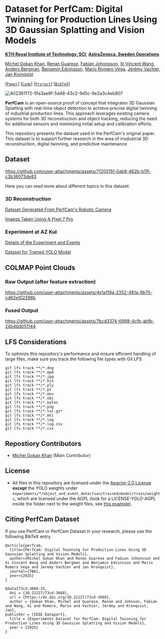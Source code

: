 # Dataset for PerfCam: Digital Twinning for Production Lines Using 3D Gaussian Splatting and Vision Models

**[KTH Royal Institute of Technology, SCI](https://www.kth.se/en/sci/skolan-for-teknikvetenskap-1.795005)**; **[AstraZeneca, Sweden Operations](https://www.astrazeneca.com/)**

[Michel Gokan Khan](https://michelgokan.github.io/), [Renan Guarese](https://renghp.github.io/), [Fabian Johonsson](https://se.linkedin.com/in/fabianmartinjohnson), [Xi Vincent Wang](https://www.kth.se/profile/wangxi), [Anders Bergman](https://se.linkedin.com/in/anders-bergman-186203), [Benjamin Edvinsson](https://se.linkedin.com/in/benjamin-edvinsson-860ba968), [Mario Romero Vega](https://www.kth.se/profile/marior), [Jérémy Vachier](https://github.com/jvachier), [Jan Kronqvist](https://www.kth.se/profile/jankr)

[[`Paper`](#)] [[`Code`](https://github.com/AstraZeneca/PerfCam)] [[`Project`](https://www.digitalfutures.kth.se/project/smart-smart-predictive-maintenance-for-the-pharmaceutical-industry/)] [[`BibTeX`](#citing-perfcam-dataset)]


![402361172-5fa3ae9f-5d48-43c2-9d5c-9e2a3c4eb807](https://github.com/user-attachments/assets/1b79665a-2188-43f0-9af4-36d14c5caf4f)


**PerfCam** is an open-source proof of concept that integrates 3D Gaussian Splatting with real-time object detection to achieve precise digital twinning of industrial production lines. This approach leverages existing camera systems for both 3D reconstruction and object tracking, reducing the need for additional sensors and minimizing initial setup and calibration efforts. 

This repository presents the dataset used in the PerfCam's original paper. This dataset is to support further research in the area of insdustrial 3D reconstruction, digital twinning, and predictive maintenance.

## Dataset

https://github.com/user-attachments/assets/7120515f-0ab8-462b-b11f-c3b36073de83

Here you can read more about different topics in this dataset:

### 3D Reconstruction
[Dataset Generated From PerfCam's Robotic Camera](experiments/az_kul_small_line/3d_reconstruction/by_perfcam/)

[Imaegs Taken Using A Pixel 7 Pro](experiments/az_kul_small_line/3d_reconstruction/by_phone)

### Experiment at AZ Kul

[Details of the Experiment and Events](experiments/az_kul_small_line/object_and_event_detection)

[Dataset for Trained YOLO Model](experiments/az_kul_small_line/object_and_event_detection/trained)

## COLMAP Point Clouds

### Raw Output (after feature extraction)

https://github.com/user-attachments/assets/4e1a119a-2352-481a-9b75-cd62e102288b

### Fused Output

https://github.com/user-attachments/assets/7bcd3374-6998-4cfb-abfb-24b4bd051144

## LFS Considerations
To optimize this repository's performance and ensure efficient handling of large files, make sure you track the following file types with Git LFS:

```
git lfs track **/*.dng
git lfs track **/*.mp4
git lfs track **/*.jpg
git lfs track **/*.bin 
git lfs track **/*.ply
git lfs track **/*.pt 
git lfs track **/*.mov
git lfs track **/*.obj
git lfs track **/*.bytes
git lfs track **/*.png
git lfs track **/*.tar.gz*
git lfs track **/*.mtl
git lfs track **/*.log
git lfs track **/*.log.csv
git lfs track **/*.csv
```

## Repostiory Contributors
- [Michel Gokan Khan](https://github.com/michelgokan) (Main Contributor)

## License
- All files in this repository are licensed under the [Apache-2.0 License](LICENSE) **except** the YOLO weights under `experiments/*/object_and_event_detection/trained/model/train/weights`, which are licensed under the AGPL (look for a LICENSE-YOLO-AGPL inside the folder next to the weight files, see [this example](experiments/az_kul_small_line/object_and_event_detection/trained/model/train/weights/LICENSE-YOLO-AGPL)). 


## Citing PerfCam Dataset
If you use PerfCam or PerfCam Dataset in your research, please use the following BibTeX entry.
```
@article{perfcam,
  title={PerfCam: Digital Twinning for Production Lines Using 3D Gaussian Splatting and Vision Models},
  author={Michel Gokan Khan and Renan Guarese and Fabian Johonsson and Xi Vincent Wang and Anders Bergman and Benjamin Edvinsson and Mario Romero Vega and Jeremy Vachier and Jan Kronqvist},
  journal={TBA},
  year={2025}
}

@data{73cd-3668-25,
  doi = {10.21227/73cd-3668},
  url = {https://dx.doi.org/10.21227/73cd-3668},
  author = {Gokan Khan, Michel and Guarese, Renan and Johnson, Fabian and Wang, Xi and Romero, Mario and Vachier, Jérémy and Kronqvist, Jan},
publisher = {IEEE Dataport},
  title = {Experiments Dataset for PerfCam: Digital Twinning for Production Lines Using 3D Gaussian Splatting and Vision Models},
  year = {2025} 
}
```
